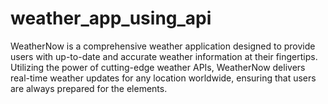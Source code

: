 # weather_app_using_api
WeatherNow is a comprehensive weather application designed to provide users with up-to-date and accurate weather information at their fingertips. Utilizing the power of cutting-edge weather APIs, WeatherNow delivers real-time weather updates for any location worldwide, ensuring that users are always prepared for the elements.
